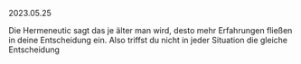 2023.05.25

Die Hermeneutic sagt das je älter man wird, desto mehr Erfahrungen fließen in deine Entscheidung ein. Also triffst du nicht in jeder Situation die gleiche Entscheidung 